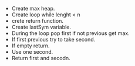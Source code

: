 

- Create max heap.
- Create loop while lenght < n
- crete return function.
- Create lastSym variable.
- During the loop pop first if not previous get max.
- If first previous try to take second.
- If empty return.
- Use one second.
- Return first and secodn.
